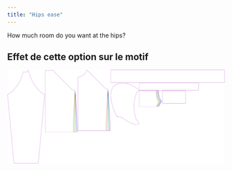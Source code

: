 ```yaml
---
title: "Hips ease"
---
```


How much room do you want at the hips?

## Effet de cette option sur le motif

![This image shows the effect of this option by superimposing several variants that have a different value for this option](hugo_hipsease_sample.svg "Effect of this option on the pattern")
